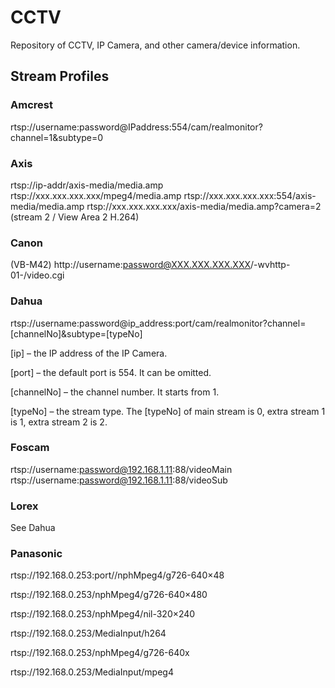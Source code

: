 # CCTV
Repository of CCTV, IP Camera, and other camera/device information.

## Stream Profiles

### Amcrest
rtsp://username:password@IPaddress:554/cam/realmonitor?channel=1&subtype=0

### Axis
rtsp://ip-addr/axis-media/media.amp
rtsp://xxx.xxx.xxx.xxx/mpeg4/media.amp
rtsp://xxx.xxx.xxx.xxx:554/axis-media/media.amp
rtsp://xxx.xxx.xxx.xxx/axis-media/media.amp?camera=2 (stream 2 / View Area 2 H.264)

### Canon
(VB-M42) http://username:password@XXX.XXX.XXX.XXX/-wvhttp-01-/video.cgi

### Dahua
rtsp://username:password@ip_address:port/cam/realmonitor?channel=[channelNo]&subtype=[typeNo]

[ip] – the IP address of the IP Camera.

[port] – the default port is 554. It can be omitted.

[channelNo] – the channel number. It starts from 1.

[typeNo] – the stream type. The [typeNo] of main stream is 0, extra stream 1 is 1, extra stream 2 is 2.


### Foscam
rtsp://username:password@192.168.1.11:88/videoMain
rtsp://username:password@192.168.1.11:88/videoSub

### Lorex
See Dahua

### Panasonic
rtsp://192.168.0.253:port//nphMpeg4/g726-640×48

rtsp://192.168.0.253/nphMpeg4/g726-640×480

rtsp://192.168.0.253/nphMpeg4/nil-320×240

rtsp://192.168.0.253/MediaInput/h264

rtsp://192.168.0.253/nphMpeg4/g726-640x

rtsp://192.168.0.253/MediaInput/mpeg4

